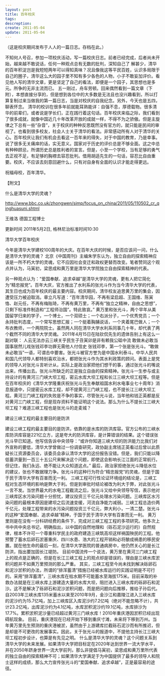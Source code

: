 ```yaml
---
layout: post
title: 百年校庆
tags: 
descreption: 
create: 2011-05-04
update: 2011-05-04
---
```


（这是校庆期间发布于人人的一篇日志。存档在此。）


不知何人号召，参加一项校庆活动，写一篇校庆日志。前者已经完成，后者尚未开始，越来越不敢说话，任何一种观点总有无数的批判，深知自己了
解甚少，清华的百年积淀岂是我短短两年可以得知真味？况且像我这等平民百姓，认识多局限于自己的圈子，清华这么大的园子里不知有多少各色的人物，小子不敢妄加评价。看见他人写的清华文章，更是坚定了自己的看法，即便是一个园子，其思想也是多元。所争的无非主流而已。
  五一刚过，舟车劳顿。回来偶然看到一篇文章（下附），本想直接分享的，但是想到各位中的大多数是无法且也没兴趣看到，所以打算复制过来当做我的第一篇日志，当是对校庆的自我纪念。另外，今天也是五四，聊表怀念。
  清华的校训在很多年前就能耳熟能详：自强不息，厚德载物。很多清华的前辈们，或者说是学长们，正在践行着这句话。百年校庆来临之际，我们看到了很多成就，就像中国近几十年改革开放的成就一样，不得不为之骄傲。但是主旋律之下总有一些“杂音”，关于校庆的种种反思既然没有官方的，就只能是民间的审视了。也看到很多校友，社会人士关于清华的看法。非常感动所有人对于清华的关心。百年校庆让我们有机会去看这一百年来的得失，对于中国的教育，乃是幸事。
 说了很多无关痛痒的话，实无意义。国家对于历史的评价总是不够全面。这之中总有种种顾忌，所谓历史总是胜利者的宣言。但是，小至一个学校，当有足够的勇气去正视不足，有足够的胸襟去容忍批判。借用胡适先生的一句话，容忍比自由重要。校庆，不应该去刻意回避什么，只有对自身有全面的认识才能走得更远。

 祝福母校，百年清华。
 
 
【附文】

什么是清华大学的灵魂？ 
 
<http://www.bbc.co.uk/zhongwen/simp/focus_on_china/2011/05/110502_cr_qinghuasuni.shtml>
 
王维洛
德国工程博士
 
更新时间 2011年5月2日, 格林尼治标准时间10:30

清华大学百年校庆
 
今年是清华大学建校100周年的大庆。在百年大庆的时候，是否应该问一问，什么是清华大学的灵魂？
北京《中国周刊》主编朱学东认为，独立自由的探索精神应该是一所不朽大学的灵魂，它不应因社会变迁和政权更替而改变。笔者赞同这个观点并认为，马寅初，梁思成和黄万里是清华大学院独立自由探索精神的代表。
 
另一种观点认为：“爱国奉献、追求卓越”是清华大学的灵魂，更有人把它简化为“精忠报党”。百年大庆，官方推出了水利系的张光斗作为当今清华大学的代表，其生日也成为百年校庆的最主要内容。校庆期间，清华校友追思黄万里的集会，因遭受压力被迫取消。章立凡写道：“百年清华园，不再有梁启超、王国维、陈寅恪、赵元任，不再有梅贻琦，不再有黄万里，不再有“独立之精神，自由之思想”，只剩下标准件制造和“工程师治国”。特此致哀。”
黄万里和张光斗，两个早年从美国留学归来的学子，一个博士，一个双硕士；一个右派分子，一个优秀党员；一个永持批判态度，一个常写思想汇报；一个挺着胸脯说话，一个夹着尾巴做人；一个布衣教师，一个两院院士。虽然两人同在清华大学水利系同事几十年，却代表了两个截然不同的清华大学灵魂。
2011年4月15日在陆钦侃先生的遗体告别上有这么一副对联：
人云无法亦云三峡关乎民生子丑寅卯是非有赖我公砥中流
敢做未必敢当国事居然儿戏张钱邓李功罪无需他人付信史
张钱邓李，第一个张是张光斗。“敢做未必敢当”一语，可谓击中要害。张光斗被官方誉为是中国水利泰斗。中华人民共和国几代领导人都特别喜欢治水，都把张光斗作为其水利政策的顾问。表面上是党的领导人对张光斗言听计从，实际上是政治家把他们想干的事，通过张光斗的嘴说出来，传播出去。张光斗所缺乏的正是独立自由的探索精神。张光斗一生参与或主持设计的有黄河三门峡大坝工程，密云水库大坝工程和长江三峡大坝工程等。但是在百年校庆的《清华大学隆重庆祝张光斗先生奉献祖国水利水电事业七十周年》消息报道中，只提密云水库工程，却不提黄河三门峡工程，也不提长江三峡大坝工程。黄河三门峡工程的失败是不争的事实，尽管张光斗说，当年他和钱正英都是反对黄河三门峡工程，但是现存资料不能证明这个说法。那么为什么不提长江三峡大坝工程？难道三峡工程也是张光斗的走麦城？
 
建设三峡工程的最主要目的是防洪
 
建设三峡工程的最主要目的是防洪，依靠的是水库的防洪库容。官方公布的三峡水库防洪库容是221亿立方，这是夸大的防洪库容，是计算错误的结果。这个错误张光斗早已知道。他写信告诉中央领导：“或许你知道三峡大坝的防洪能力比我们对外宣称的要低，清华大学曾做过一份调查研究，政协副主席钱正英看过后曾以此质疑长江资源委员会，该委员会承认清华大学的这份报告没错。但是，我们只能以降低蓄洪量到一百三十五公尺来解决这个问题，即使这会影响长江江面的正常航行。但记住，我们永远、绝不能让大众知道这点。”
最后，政治家拒绝张光斗降低水位的建议，张也不敢据理力争。张光斗的这种行为符合“精忠报党”的灵魂，但是于国于民于清华大学有百害而无一利。
三峡工程可行性论证环境组的结论是，三峡工程对生态环境的影响是弊大于利。但是到审批时结论被改为利大于弊，对此张光斗一言不发。当世界最大的水电工程截流之后，张光斗又给中央领导写信，表示他对三峡库区水污染问题十分担忧，建议投资三千亿元处理水污染问题。三峡库区水污染问题的最根本原因是建坝之后流速变缓，河流自净能力减弱。三峡工程总造价两千亿元，处理工程带来的水污染问题投资三千亿元，弊大利小，一清二楚。张光斗的这种“爱国奉献、追求卓越”精神，于国于民于清华大学有百害而无一利。
黄万里则是在没有一分科研经费的条件下，完成对三峡工程工程的多项研究。他多次上书中共中央总书记，明确指出，以中国的自然地理和（砾石泥沙运行的）自然规律，根本不许可一个尊重科学民主的政府建造三峡筑高坝这样祸国殃民的工程。他预警了蓄水后卵石淤塞重庆、四川水患、浩大的工程开销和必将酿成祸患的移民安置。就在他生命的最后一刻，在清华大学医院的普通病房中，他仍然关心的是长江防洪，指出要加固长江堤防。
目前中国流传一个说法，黄万里在黄河三门峡工程上的观点是正确的，但是在长江三峡工程上的观点却是错误的，理由是三峡水库淤积问题并不如黄万里预测的那么严重。
其实，三峡工程至今尚未找到解决砾卵石和泥沙淤积的办法，所谓的“排浑蓄清”措施已经被水库运行的实践证明是不可行的。采用“排浑蓄清”，三峡水库在枯水期不可能蓄水至海拔175米。目前采取的补救办法就是在三峡水库上游建造大量的水库大坝，阻拦进入三峡水库的砾卵石和泥沙。这不是解决了砾卵石和泥沙淤积问题，而是把问题向后推移，推给子孙后代。
自2003年三峡水库135米蓄水以来至2010年9月，金沙江和嘉陵江进入三峡水库的泥沙约为15.7亿吨，加上三峡库区入库泥沙约7.2亿吨（绝对不能忽略不计），共计23.2亿吨，出库泥沙约为4.1亿吨，水库淤积泥沙约19.1亿吨，水库排沙为17.7%。累积淤积泥沙量已经超过黄河三门峡水库！2010年重庆港因淤积已经出现碍航现象。
目前，重庆港现在已经开始下移到重庆寸滩，未来将下移到万州。当年黄万里先生预测的重庆港被淤，虽然由于上游建库拦截砾石泥沙而有所推迟，但是却是不可更改的发展事实。因此，关于张光斗的报道中，不提他主持长江三峡大坝工程初步设计，也算是有先见之明。
什么是清华大学的灵魂？这个问题关系到清华大学的未来发展。如果清华大学把目标定在2020年达到世界一流大学水平，并在2050年跻身世界一流大学前列，那么非提倡马寅初，梁思成和黄万里所代表的独立自由的探索精神不可；如果清华大学满足于为中国提供了最多的领导人和院士这样的成绩，那么大力宣传张光斗的“爱国奉献、追求卓越”，正是最容易的途径。
